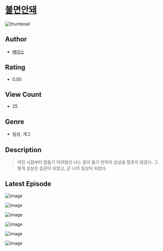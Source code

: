 # [불면안돼](https://comic.naver.com/bestChallenge/list?titleId=811290)
![thumbnail](https://image-comic.pstatic.net/user_contents_data/challenge_comic/2023/05/25/326463/upload_4134930304343421238_480x623.jpeg)

## Author
- [배이스](https://comic.naver.com/artistTitle?id=326463)

## Rating
- 0.00

## View Count
- 25

## Genre
- 일상, 개그

## Description
> 어린 시절부터 잠들기 어려웠던 나는 잠이 들기 전까지 상상을 멈추지 않았다. 그렇게 상상은 습관이 되었고, 곧 나의 일상이 되었다.


## Latest Episode
![image](https://image-comic.pstatic.net/user_contents_data/challenge_comic/2023/05/25/326463/upload_3919367742539970096.jpeg)

![image](https://image-comic.pstatic.net/user_contents_data/challenge_comic/2023/05/25/326463/upload_7076052651576997217.jpeg)

![image](https://image-comic.pstatic.net/user_contents_data/challenge_comic/2023/05/25/326463/upload_7293358810299709538.jpeg)

![image](https://image-comic.pstatic.net/user_contents_data/challenge_comic/2023/05/25/326463/upload_3473463030969427252.jpeg)

![image](https://image-comic.pstatic.net/user_contents_data/challenge_comic/2023/05/25/326463/upload_4123152331374276658.jpeg)

![image](https://image-comic.pstatic.net/user_contents_data/challenge_comic/2023/05/25/326463/upload_7377796024845482296.jpeg)
